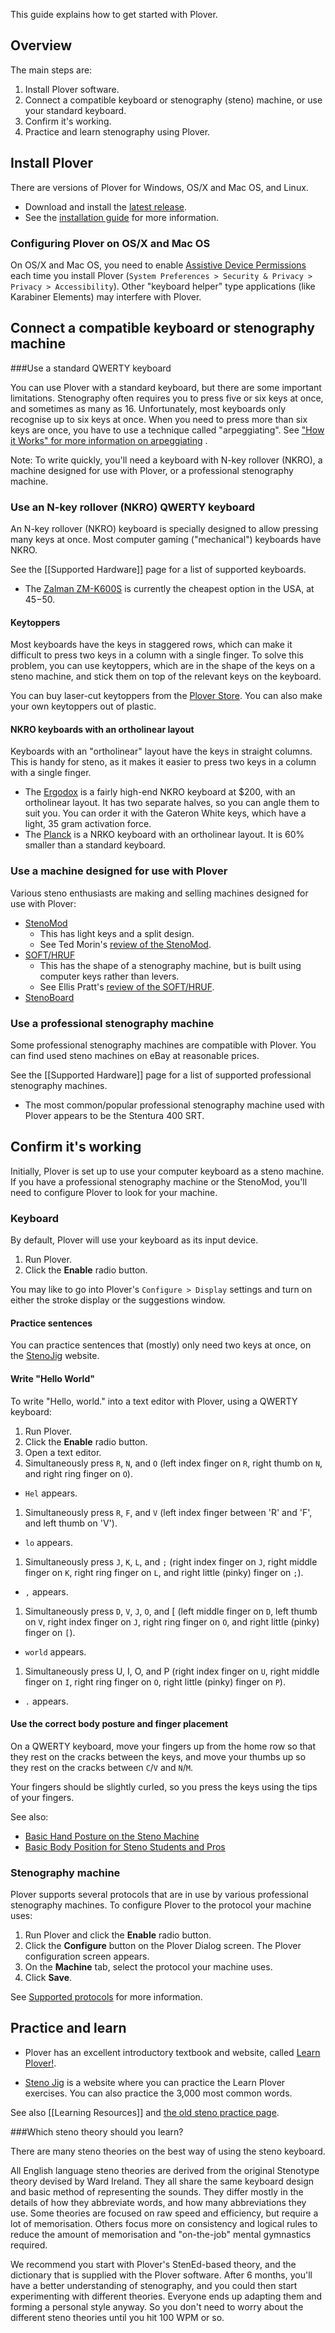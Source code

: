 This guide explains how to get started with Plover.

## Overview

The main steps are:

1. Install Plover software.
1. Connect a compatible keyboard or stenography (steno) machine, or use your standard keyboard.
1. Confirm it's working.
1. Practice and learn stenography using Plover. 

## Install Plover

There are versions of Plover for Windows, OS/X and Mac OS, and Linux. 

* Download and install the [latest release](https://github.com/openstenoproject/plover/releases/latest). 
* See the [installation guide](https://github.com/openstenoproject/plover/wiki/Installation-Guide#installation) for more information.

### Configuring Plover on OS/X and Mac OS

On OS/X and Mac OS, you need to enable [Assistive Device Permissions](https://support.apple.com/en-ca/HT202866) each time you install Plover (`System Preferences > Security & Privacy > Privacy > Accessibility`). Other "keyboard helper" type applications (like Karabiner Elements) may interfere with Plover. 

## Connect a compatible keyboard or stenography machine

###Use a standard QWERTY keyboard

You can use Plover with a standard keyboard, but there are some important limitations. Stenography often requires you to press five or six keys at once, and sometimes as many as 16. Unfortunately, most keyboards only recognise up to six keys at once. When you need to press more than six keys are once, you have to use a technique called "arpeggiating". See ["How it Works" for more information on arpeggiating](http://qwertysteno.com/Basics/HowItWorks.php) .

Note: To write quickly, you'll need a keyboard with N-key rollover (NKRO), a machine designed for use with Plover, or a professional stenography machine. 

### Use an N-key rollover (NKRO) QWERTY keyboard

An N-key rollover (NKRO) keyboard is specially designed to allow pressing many keys at once. Most computer gaming ("mechanical") keyboards have NKRO.  

See the [[Supported Hardware]] page for a list of supported keyboards.

* The [Zalman ZM-K600S](https://www.amazon.com/Zalman-Unlimited-Multi-Key-keyboard-ZM-K600S/dp/B0196J3IPE) is currently the cheapest option in the USA, at $45-$50.

#### Keytoppers

Most keyboards have the keys in staggered rows, which can make it difficult to press two keys in a column with a single finger. To solve this problem, you can use keytoppers, which are in the shape of the keys on a steno machine, and stick them on top of the relevant keys on the keyboard.  

You can buy laser-cut keytoppers from the [Plover Store](http://plover.deco-craft.com/). You can also make your own keytoppers out of plastic. 

#### NKRO keyboards with an ortholinear layout

Keyboards with an "ortholinear" layout have the keys in straight columns. This is handy for steno, as it makes it easier to press two keys in a column with a single finger. 

* The [Ergodox](https://ergodox-ez.com/) is a fairly high-end NKRO keyboard at $200, with an ortholinear layout. It has two separate halves, so you can angle them to suit you. You can order it with the Gateron White keys, which have a light, 35 gram activation force.
* The [Planck](http://olkb.com/planck/) is a NRKO keyboard with an ortholinear layout. It is 60% smaller than a standard keyboard.

### Use a machine designed for use with Plover

Various steno enthusiasts are making and selling machines designed for use with Plover:

* [StenoMod](http://stenomod.blogspot.com/)
  * This has light keys and a split design. 
  * See Ted Morin's [review of the StenoMod](http://www.teds.space/2016/10/stenomod-affordable-steno-machine.html).
* [SOFT/HRUF](https://softhruf.love/)
  * This has the shape of a stenography machine, but is built using computer keys rather than levers. 
  * See Ellis Pratt's [review of the SOFT/HRUF](https://groups.google.com/d/msg/ploversteno/iraOYarRbdg/tlHeagOQGQAJ).
* [StenoBoard](http://stenoboard.com/)

### Use a professional stenography machine
 
Some professional stenography machines are compatible with Plover. You can find used steno machines on eBay at reasonable prices. 

See the [[Supported Hardware]] page for a list of supported professional stenography machines. 

* The most common/popular professional stenography machine used with Plover appears to be the Stentura 400 SRT.

## Confirm it's working

Initially, Plover is set up to use your computer keyboard as a steno machine. If you have a professional stenography  machine or the StenoMod, you'll need to configure Plover to look for your machine.

### Keyboard

By default, Plover will use your keyboard as its input device. 

1. Run Plover.
1. Click the **Enable** radio button. 
 
You may like to go into Plover's `Configure > Display` settings and turn on either the stroke display or the suggestions window.

#### Practice sentences

You can practice sentences that (mostly) only need two keys at once, on the [StenoJig](https://joshuagrams.github.io/steno-jig/two-key) website.

#### Write "Hello World"

To write "Hello, world." into a text editor with Plover, using a QWERTY keyboard:

1. Run Plover. 
1. Click the **Enable** radio button.
1. Open a text editor.
1. Simultaneously press `R`, `N`, and `O` (left index finger on `R`, right thumb on `N`, and right ring finger on `O`). 
  * `Hel` appears.
1. Simultaneously press `R`, `F`, and `V` (left index finger between 'R' and 'F', and left thumb on 'V').
  * `lo` appears. 
1. Simultaneously press `J`, `K`, `L`, and `;` (right index finger on `J`, right middle finger on `K`, right ring finger on `L`, and right little (pinky) finger on `;`).
  * `,` appears.
1. Simultaneously press `D`, `V`, `J`, `O`, and [ (left middle finger on `D`, left thumb on `V`, right index finger on `J`, right ring finger on `O`, and right little (pinky) finger on `[`).
  * `world` appears.
1. Simultaneously press U, I, O, and P (right index finger on `U`, right middle finger on `I`, right ring finger on `O`, right little (pinky) finger on `P`).
  * `.` appears.

#### Use the correct body posture and finger placement

On a QWERTY keyboard, move your fingers up from the home row so that they rest on the cracks between the keys, and move your thumbs up so they rest on the cracks between `C`/`V` and `N`/`M`. 

Your fingers should be slightly curled, so you press the keys using the tips of your fingers. 

See also:

* [Basic Hand Posture on the Steno Machine](https://www.youtube.com/watch?v=YfHNPW6EnHo)
* [Basic Body Position for Steno Students and Pros](https://www.youtube.com/watch?v=s_zyxgQvNEU)

### Stenography machine

Plover supports several protocols that are in use by various professional stenography machines. To configure Plover to the protocol your machine uses:

1. Run Plover and click the **Enable** radio button.
1. Click the **Configure** button on the Plover Dialog screen. The Plover configuration screen appears. 
1. On the **Machine** tab, select the protocol your machine uses. 
1. Click **Save**.

See [Supported protocols](https://github.com/openstenoproject/plover/wiki/Supported-Hardware#supported-protocols) for more information. 

## Practice and learn

* Plover has an excellent introductory textbook and website, called [Learn Plover!](https://sites.google.com/site/ploverdoc/home).

* [Steno Jig](https://joshuagrams.github.io/steno-jig/) is a website where you can practice the Learn Plover exercises. You can also practice the 3,000 most common words.  

See also [[Learning Resources]] and [the old steno practice page](http://stenoknight.com/wiki/Practice).

###Which steno theory should you learn?

There are many steno theories on the best way of using the steno keyboard. 

All English language steno theories are derived from the original Stenotype theory devised by Ward Ireland. They all share the same keyboard design and basic method of representing the sounds. They differ mostly in the details of how they abbreviate words, and how many abbreviations they use. Some theories are focused on raw speed and efficiency, but require a lot of memorisation. Others focus more on consistency and logical rules to reduce the amount of memorisation and "on-the-job" mental gymnastics required.  

We recommend you start with Plover's StenEd-based theory, and the dictionary that is supplied with the Plover software. After 6 months, you'll have a better understanding of stenography, and you could then start experimenting with different theories. Everyone ends up adapting them and forming a personal style anyway. So you don't need to worry about the different steno theories until you hit 100 WPM or so. 